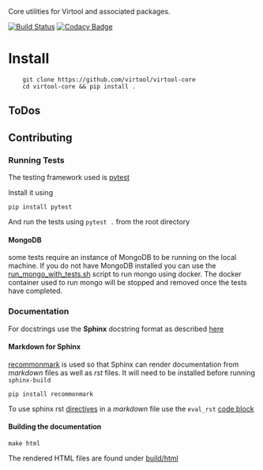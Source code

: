 Core utilities for Virtool and associated packages.

[![Build Status](https://cloud.drone.io/api/badges/virtool/virtool-core/status.svg)](https://cloud.drone.io/virtool/virtool-core)
[![Codacy Badge](https://app.codacy.com/project/badge/Grade/f04b88f74f2640588ba7dec5022c9b51)](https://www.codacy.com/gh/virtool/virtool-core/dashboard?utm_source=github.com&amp;utm_medium=referral&amp;utm_content=virtool/virtool-core&amp;utm_campaign=Badge_Grade)

# Install

```
    git clone https://github.com/virtool/virtool-core
    cd virtool-core && pip install .
```

## ToDos



## Contributing 

### Running Tests

The testing framework used is [pytest](https://docs.pytest.org/en/stable/) 

Install it using

```
pip install pytest
```

And run the tests using `pytest .`
from the root directory

#### MongoDB

some tests require an instance of MongoDB to be running on the 
local machine. If you do not have MongoDB installed you can use
the [run_mongo_with_tests.sh](tests/run_mongo_with_tests.sh) script
to run mongo using docker. The docker container used to run mongo
will be stopped and removed once the tests have completed. 

### Documentation

For docstrings use the **Sphinx** docstring format as described [here](https://sphinx-rtd-tutorial.readthedocs.io/en/latest/docstrings.html)

#### Markdown for Sphinx

[recommonmark](https://github.com/readthedocs/recommonmark) is used so that Sphinx can 
render documentation from *markdown* files as well as *rst* files. It will need to 
be installed before running `sphinx-build`

```
pip install recommonmark
```

To use sphinx rst [directives](https://www.sphinx-doc.org/en/master/usage/restructuredtext/directives.html) in a *markdown* file use the 
`eval_rst` [code block](https://recommonmark.readthedocs.io/en/latest/auto_structify.html#embed-restructuredtext)


#### Building the documentation

```
make html
```

The rendered HTML files are found under [build/html](build/html)
